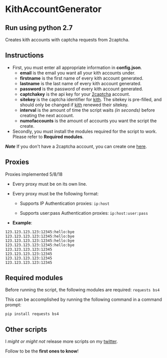 # KithAccountGenerator
## Run using python 2.7

Creates kith accounts with captcha requests from 2captcha.

## Instructions

  * First, you must enter all appropriate information in **config.json**.
    * **email** is the email you want all your kith accounts under.
    * **firstname** is the first name of every kith account generated.
    * **lastname** is the last name of every kith account generated.
    * **password** is the password of every kith account generated.
    * **captchakey** is the api key for your [2captcha](https://goo.gl/T1c75n) account.
    * **sitekey** is the captcha identifier for [kith](https://kith.com/). The sitekey is pre-filled, and should only be changed if [kith](https://kith.com/) renewed their sitekey.
    * **interval** is the amount of time the script waits _(in seconds)_ before creating the next account.
    * **numofaccounts** is the amount of accounts you want the script the create.
  * Secondly, you must install the modules required for the script to work. Please refer to **Required modules**.

**_Note_** If you don't have a 2captcha account, you can create one [here](https://goo.gl/T1c75n).

## Proxies
Proxies implemented 5/8/18

  * Every proxy must be on its own line.
  * Every proxy must be the following format:

    * Supports IP Authentication proxies:
    ```ip:host```

    * Supports user:pass Authentication proxies:
    ```ip:host:user:pass```


  * **Example**:
  ```
  123.123.123.123:12345:hello:bye
  123.123.123.123:12345:hello:bye
  123.123.123.123:12345:hello:bye
  123.123.123.123:12345:hello:bye
  123.123.123.123:12345
  123.123.123.123:12345
  123.123.123.123:12345
  123.123.123.123:12345
  ```

## Required modules

Before running the script, the following modules are required:
```requests bs4```

This can be accomplished by running the following command in a command prompt:

```
pip install requests bs4
```

## Other scripts

I _might or might not_ release more scripts on my [twitter](https://twitter.com/zoegodterry).

Follow to be the **first ones to know**!
